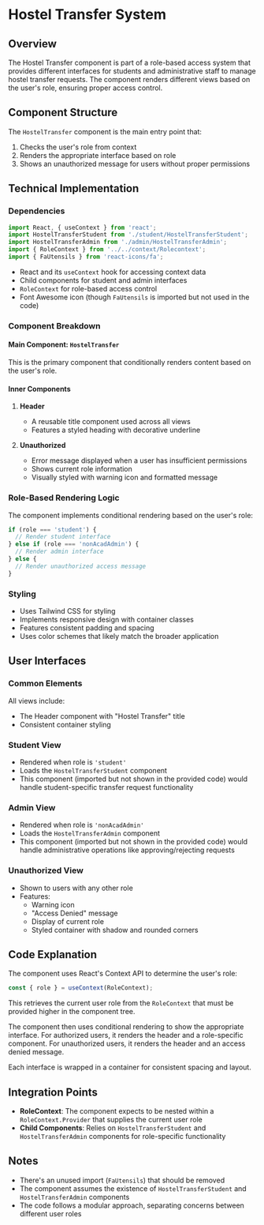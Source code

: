 # Hostel Transfer System 

## Overview

The Hostel Transfer component is part of a role-based access system that provides different interfaces for students and administrative staff to manage hostel transfer requests. The component renders different views based on the user's role, ensuring proper access control.

## Component Structure

The `HostelTransfer` component is the main entry point that:

1. Checks the user's role from context
2. Renders the appropriate interface based on role
3. Shows an unauthorized message for users without proper permissions

## Technical Implementation

### Dependencies

```jsx
import React, { useContext } from 'react';
import HostelTransferStudent from './student/HostelTransferStudent';
import HostelTransferAdmin from './admin/HostelTransferAdmin';
import { RoleContext } from '../../context/Rolecontext';
import { FaUtensils } from 'react-icons/fa';
```

- React and its `useContext` hook for accessing context data
- Child components for student and admin interfaces
- `RoleContext` for role-based access control
- Font Awesome icon (though `FaUtensils` is imported but not used in the code)

### Component Breakdown

#### Main Component: `HostelTransfer`

This is the primary component that conditionally renders content based on the user's role.

#### Inner Components

1. **Header**
   - A reusable title component used across all views
   - Features a styled heading with decorative underline

2. **Unauthorized**
   - Error message displayed when a user has insufficient permissions
   - Shows current role information
   - Visually styled with warning icon and formatted message

### Role-Based Rendering Logic

The component implements conditional rendering based on the user's role:

```jsx
if (role === 'student') {
  // Render student interface
} else if (role === 'nonAcadAdmin') {
  // Render admin interface
} else {
  // Render unauthorized access message
}
```

### Styling

- Uses Tailwind CSS for styling
- Implements responsive design with container classes
- Features consistent padding and spacing
- Uses color schemes that likely match the broader application

## User Interfaces

### Common Elements

All views include:
- The Header component with "Hostel Transfer" title
- Consistent container styling

### Student View

- Rendered when role is `'student'`
- Loads the `HostelTransferStudent` component
- This component (imported but not shown in the provided code) would handle student-specific transfer request functionality

### Admin View

- Rendered when role is `'nonAcadAdmin'`
- Loads the `HostelTransferAdmin` component
- This component (imported but not shown in the provided code) would handle administrative operations like approving/rejecting requests

### Unauthorized View

- Shown to users with any other role
- Features:
  - Warning icon
  - "Access Denied" message
  - Display of current role
  - Styled container with shadow and rounded corners

## Code Explanation

The component uses React's Context API to determine the user's role:

```jsx
const { role } = useContext(RoleContext);
```

This retrieves the current user role from the `RoleContext` that must be provided higher in the component tree.

The component then uses conditional rendering to show the appropriate interface. For authorized users, it renders the header and a role-specific component. For unauthorized users, it renders the header and an access denied message.

Each interface is wrapped in a container for consistent spacing and layout.

## Integration Points

- **RoleContext**: The component expects to be nested within a `RoleContext.Provider` that supplies the current user role
- **Child Components**: Relies on `HostelTransferStudent` and `HostelTransferAdmin` components for role-specific functionality

## Notes

- There's an unused import (`FaUtensils`) that should be removed
- The component assumes the existence of `HostelTransferStudent` and `HostelTransferAdmin` components
- The code follows a modular approach, separating concerns between different user roles
